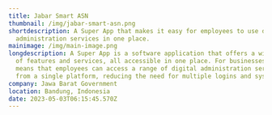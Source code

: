 ```yaml
---
title: Jabar Smart ASN
thumbnail: /img/jabar-smart-asn.png
shortdescription: A Super App that makes it easy for employees to use digital
  administration services in one place.
mainimage: /img/main-image.png
longdescription: A Super App is a software application that offers a wide range
  of features and services, all accessible in one place. For businesses, this
  means that employees can access a range of digital administration services
  from a single platform, reducing the need for multiple logins and systems.
company: Jawa Barat Government
location: Bandung, Indonesia
date: 2023-05-03T06:15:45.570Z
---
```

